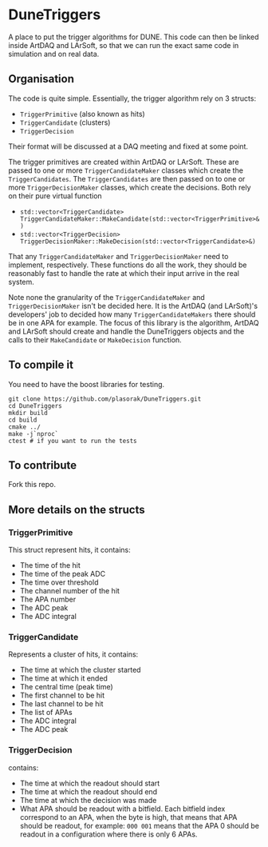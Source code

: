 # DuneTriggers
A place to put the trigger algorithms for DUNE. This code can then be linked inside ArtDAQ and LArSoft, so that we can
run the exact same code in simulation and on real data.

## Organisation
The code is quite simple. Essentially, the trigger algorithm rely on 3 structs:
 - `TriggerPrimitive` (also known as hits)
 - `TriggerCandidate` (clusters)
 - `TriggerDecision`
 
Their format will be discussed at a DAQ meeting and fixed at some point.

The trigger primitives are created within ArtDAQ or LArSoft. These are passed to one or more `TriggerCandidateMaker`
classes which create the `TriggerCandidates`. The `TriggerCandidates` are then passed on to one or more
`TriggerDecisionMaker` classes, which create the decisions. Both rely on their pure virtual function
 - `std::vector<TriggerCandidate> TriggerCandidateMaker::MakeCandidate(std::vector<TriggerPrimitive>&)`
 - `std::vector<TriggerDecision> TriggerDecisionMaker::MakeDecision(std::vector<TriggerCandidate>&)`

That any `TriggerCandidateMaker` and `TriggerDecisionMaker` need to implement, respectively. These functions do all
the work, they should be reasonably fast to handle the rate at which their input arrive in the real system.

Note none the granularity of the `TriggerCandidateMaker` and `TriggerDecisionMaker` isn't be decided here.
It is the ArtDAQ (and LArSoft)'s developers' job to decided how many `TriggerCandidateMakers` there should be in
one APA for example. The focus of this library is the algorithm, ArtDAQ and LArSoft should create and handle the
DuneTriggers objects and the calls to their `MakeCandidate` or `MakeDecision` function.


## To compile it
You need to have the boost libraries for testing.
```
git clone https://github.com/plasorak/DuneTriggers.git
cd DuneTriggers
mkdir build
cd build
cmake ../
make -j`nproc`
ctest # if you want to run the tests
```

## To contribute
Fork this repo.

## More details on the structs
### TriggerPrimitive
This struct represent hits, it contains:
 - The time of the hit
 - The time of the peak ADC
 - The time over threshold
 - The channel number of the hit
 - The APA number
 - The ADC peak
 - The ADC integral
 
### TriggerCandidate
Represents a cluster of hits, it contains:
 - The time at which the cluster started
 - The time at which it ended
 - The central time (peak time)
 - The first channel to be hit
 - The last channel to be hit
 - The list of APAs
 - The ADC integral
 - The ADC peak
 
### TriggerDecision
contains:
 - The time at which the readout should start
 - The time at which the readout should end
 - The time at which the decision was made
 - What APA should be readout with a bitfield. Each bitfield index correspond to an APA, when the byte is high, that means
 that APA should be readout, for example: `000 001` means that the APA 0 should be readout in a configuration where there is
 only 6 APAs.
